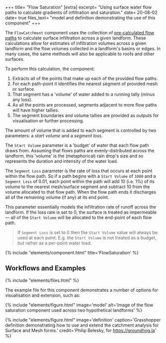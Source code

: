 +++
title=      "Flow Saturation"
[extra]
excerpt=    "Using surface water flow paths to calculate gradients of infiltration and saturation."
date=       20-08-02
date=       true
files_text= "model and definition demonstrating the use of this component"
+++

The `FlowCatchment` component uses the collection of [pre-calculated flow paths](@/documentation/flows.md) to calculate surface infiltration across a given landform. These calculations allow for estimates of infiltration volumes across a given landform and the flow volumes collected in a landform's basins or edges. In many cases, the same methods will also be applicable to roofs and other surfaces.

To perform this calculation, the component:

1. Extracts all of the points that make up each of the provided flow paths.
2. For each path-point it identifies the nearest segment of provided mesh or surface.
3. That segment has a 'volume' of water added to a running tally (minus any loss).
4. As all the points are processed, segments adjacent to more flow paths will have higher tallies.
5. The segment boundaries and volume tallies are provided as outputs for visualisation or further processing.

The amount of volume that is added to each segment is controlled by two parameters: a *start volume* and a *segment loss*.

The `Start Volume` parameter is a 'budget' of water that each flow path draws from. Assuming that flows paths are evenly-distributed across the landform, this 'volume' is the (metaphorical) rain drop's size and so represents the duration and intensity of the water load.

The `Segment Loss` parameter is the rate of loss that occurs at each point within the flow path. So if a path begins with a `Start Volume` of `1000` and a `Segment Loss` of 0.01, each point within the path will add 10 (i.e. 1%) of its volume to the nearest mesh/surface segment and subtract 10 from the volume allocated to that flow path. When the flow path ends it discharges all of the remaining volume (if any) at its end point.

This parameter essentially models the infiltration rate of runoff across the landform. If the loss rate is set to 0, the surface is treated as impermeable — all of the `Start Volume` will be allocated to the end-point of each flow path.

> If `Segment Loss` is set to 0 then the `Start Volume` value will always be used at each point. E.g. the `Start Volume` is not treated as a budget, but rather as a per-point water load.

{% include "elements/component.html" title='FlowSaturation' %}

## Workflows and Examples

{% include "elements/files.html" %}

The example file for this component demonstrates a number of options for visualisation and extension, such as:

{% include "elements/figure.html" image='model' alt='Image of the flow saturation component used across two hypothetical landforms' %}

{% include "elements/figure.html" image='definition' caption='Grasshopper definition demonstrating how to use and extend the catchment analysis for Surface and Mesh forms.' credit='Philip Belesky, for https://groundhog.la' %}

